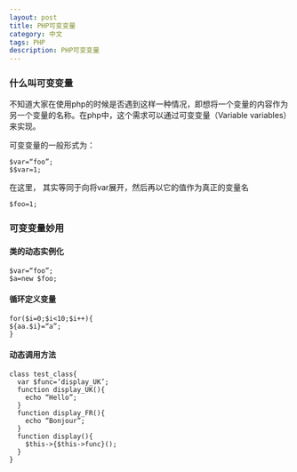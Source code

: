 ```yaml
---
layout: post
title: PHP可变变量
category: 中文
tags: PHP
description: PHP可变变量
---
```


### 什么叫可变变量

不知道大家在使用php的时候是否遇到这样一种情况，即想将一个变量的内容作为另一个变量的名称。在php中，这个需求可以通过可变变量（Variable variables）来实现。

可变变量的一般形式为：

    $var=“foo”;
    $$var=1;
 

在这里， 其实等同于向将var展开，然后再以它的值作为真正的变量名

    $foo=1;

### 可变变量妙用
#### 类的动态实例化

    $var=“foo”;
    $a=new $foo;

#### 循环定义变量

    for($i=0;$i<10;$i++){
    ${aa.$i}=“a”;
    }

#### 动态调用方法

    class test_class{
      var $func=‘display_UK’;
      function display_UK(){
        echo “Hello”;
      }
      function display_FR(){
        echo “Bonjour”;
      }
      function display(){
        $this->{$this->func}();
      }
    }
